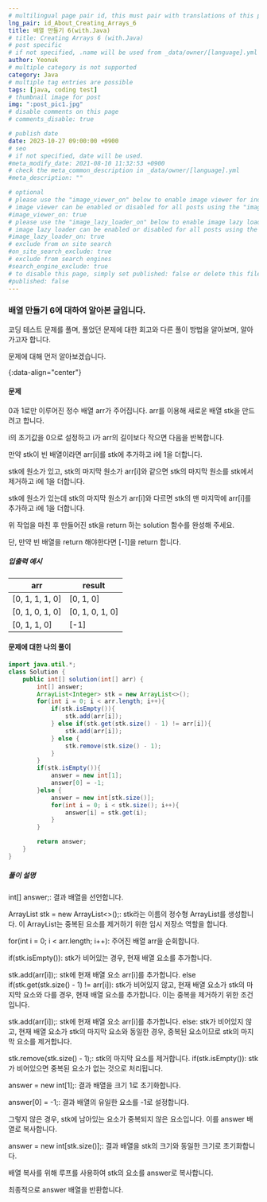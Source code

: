 ```yaml
---
# multilingual page pair id, this must pair with translations of this page. (This name must be unique)
lng_pair: id_About_Creating_Arrays_6
title: 배열 만들기 6(with.Java)
# title: Creating Arrays 6 (with.Java)
# post specific
# if not specified, .name will be used from _data/owner/[language].yml
author: Yeonuk
# multiple category is not supported
category: Java
# multiple tag entries are possible
tags: [java, coding test]
# thumbnail image for post
img: ":post_pic1.jpg"
# disable comments on this page
# comments_disable: true

# publish date
date: 2023-10-27 09:00:00 +0900
# seo
# if not specified, date will be used.
#meta_modify_date: 2021-08-10 11:32:53 +0900
# check the meta_common_description in _data/owner/[language].yml
#meta_description: ""

# optional
# please use the "image_viewer_on" below to enable image viewer for individual pages or posts (_posts/ or [language]/_posts folders).
# image viewer can be enabled or disabled for all posts using the "image_viewer_posts: true" setting in _data/conf/main.yml.
#image_viewer_on: true
# please use the "image_lazy_loader_on" below to enable image lazy loader for individual pages or posts (_posts/ or [language]/_posts folders).
# image lazy loader can be enabled or disabled for all posts using the "image_lazy_loader_posts: true" setting in _data/conf/main.yml.
#image_lazy_loader_on: true
# exclude from on site search
#on_site_search_exclude: true
# exclude from search engines
#search_engine_exclude: true
# to disable this page, simply set published: false or delete this file
#published: false
---
```


<!-- outline-start -->

### 배열 만들기 6에 대하여 알아본 글입니다.

코딩 테스트 문제를 풀며, 풀었던 문제에 대한 회고와 다른 풀이 방법을 알아보며, 알아가고자 합니다.

문제에 대해 먼저 알아보겠습니다.

{:data-align="center"}

<!-- outline-end -->

#### 문제

0과 1로만 이루어진 정수 배열 arr가 주어집니다. arr를 이용해 새로운 배열 stk을 만드려고 합니다.

i의 초기값을 0으로 설정하고 i가 arr의 길이보다 작으면 다음을 반복합니다.

만약 stk이 빈 배열이라면 arr[i]를 stk에 추가하고 i에 1을 더합니다.

stk에 원소가 있고, stk의 마지막 원소가 arr[i]와 같으면 stk의 마지막 원소를 stk에서 제거하고 i에 1을 더합니다.

stk에 원소가 있는데 stk의 마지막 원소가 arr[i]와 다르면 stk의 맨 마지막에 arr[i]를 추가하고 i에 1을 더합니다.

위 작업을 마친 후 만들어진 stk을 return 하는 solution 함수를 완성해 주세요.

단, 만약 빈 배열을 return 해야한다면 [-1]을 return 합니다.

##### 입출력 예시

| arr             | result          |
| --------------- | --------------- |
| [0, 1, 1, 1, 0] | [0, 1, 0]       |
| [0, 1, 0, 1, 0] | [0, 1, 0, 1, 0] |
| [0, 1, 1, 0]    | [-1]            |

#### 문제에 대한 나의 풀이

```java
import java.util.*;
class Solution {
    public int[] solution(int[] arr) {
        int[] answer;
        ArrayList<Integer> stk = new ArrayList<>();
        for(int i = 0; i < arr.length; i++){
            if(stk.isEmpty()){
                stk.add(arr[i]);
            } else if(stk.get(stk.size() - 1) != arr[i]){
                stk.add(arr[i]);
            } else {
                stk.remove(stk.size() - 1);
            }
        }
        if(stk.isEmpty()){
            answer = new int[1];
            answer[0] = -1;
        }else {
            answer = new int[stk.size()];
            for(int i = 0; i < stk.size(); i++){
                answer[i] = stk.get(i);
            }
        }

        return answer;
    }
}
```

##### 풀이 설명

int[] answer;: 결과 배열을 선언합니다.

ArrayList<Integer> stk = new ArrayList<>();: stk라는 이름의 정수형 ArrayList를 생성합니다. 이 ArrayList는 중복된 요소를 제거하기 위한 임시 저장소 역할을 합니다.

for(int i = 0; i < arr.length; i++): 주어진 배열 arr을 순회합니다.

if(stk.isEmpty()): stk가 비어있는 경우, 현재 배열 요소를 추가합니다.

stk.add(arr[i]);: stk에 현재 배열 요소 arr[i]를 추가합니다.
else if(stk.get(stk.size() - 1) != arr[i]): stk가 비어있지 않고, 현재 배열 요소가 stk의 마지막 요소와 다를 경우, 현재 배열 요소를 추가합니다. 이는 중복을 제거하기 위한 조건입니다.

stk.add(arr[i]);: stk에 현재 배열 요소 arr[i]를 추가합니다.
else: stk가 비어있지 않고, 현재 배열 요소가 stk의 마지막 요소와 동일한 경우, 중복된 요소이므로 stk의 마지막 요소를 제거합니다.

stk.remove(stk.size() - 1);: stk의 마지막 요소를 제거합니다.
if(stk.isEmpty()): stk가 비어있으면 중복된 요소가 없는 것으로 처리됩니다.

answer = new int[1];: 결과 배열을 크기 1로 초기화합니다.

answer[0] = -1;: 결과 배열의 유일한 요소를 -1로 설정합니다.

그렇지 않은 경우, stk에 남아있는 요소가 중복되지 않은 요소입니다. 이를 answer 배열로 복사합니다.

answer = new int[stk.size()];: 결과 배열을 stk의 크기와 동일한 크기로 초기화합니다.

배열 복사를 위해 루프를 사용하여 stk의 요소를 answer로 복사합니다.

최종적으로 answer 배열을 반환합니다.
